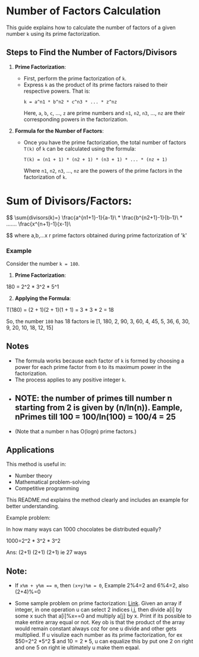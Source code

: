 

# Number of Factors Calculation

This guide explains how to calculate the number of factors of a given number `k` using its prime factorization.

## Steps to Find the Number of Factors/Divisors

1. **Prime Factorization**:
   - First, perform the prime factorization of `k`.
   - Express `k` as the product of its prime factors raised to their respective powers. That is:
     ```
     k = a^n1 * b^n2 * c^n3 * ... * z^nz
     ```
     Here, `a`, `b`, `c`, ..., `z` are prime numbers and `n1`, `n2`, `n3`, ..., `nz` are their corresponding powers in the factorization.

2. **Formula for the Number of Factors**:
   - Once you have the prime factorization, the total number of factors `T(k)` of `k` can be calculated using the formula:
     ```
     T(k) = (n1 + 1) * (n2 + 1) * (n3 + 1) * ... * (nz + 1)
     ```
     Where `n1`, `n2`, `n3`, ..., `nz` are the powers of the prime factors in the factorization of `k`.


# Sum of Divisors/Factors:
$$ 
\sum{divisors(k)=}
\frac{a^{n1+1}-1}{a-1}\ *
\frac{b^{n2+1}-1}{b-1}\ *
.......
\frac{x^{n+1}-1}{x-1}\ 

$$
where a,b,...x r prime factors obtained during prime factorization of 'k'
### Example

Consider the number `k = 180`.

1. **Prime Factorization**:

180 = 2^2 * 3^2 * 5^1

2. **Applying the Formula**:

T(180) = (2 + 1)(2 + 1)(1 + 1) = 3 * 3 * 2 = 18

So, the number `180` has 18 factors ie
[1, 180, 2, 90, 3, 60, 4, 45, 5, 36, 6, 30, 9, 20, 10, 18, 12, 15]


## Notes

- The formula works because each factor of `k` is formed by choosing a power for each prime factor from `0` to its maximum power in the factorization.
- The process applies to any positive integer `k`.
- ## NOTE:  the number of primes till number n starting from 2 is given by (n/ln(n)). Eample, nPrimes till 100 = 100/ln(100) = 100/4 = 25
-  (Note that a number
 n has O(logn) prime factors.)


## Applications

This method is useful in:
- Number theory
- Mathematical problem-solving
- Competitive programming

This README.md explains the method clearly and includes an example for better understanding.


Example problem:

In how many ways can 1000 chocolates be distributed equally? 

1000=2^2 * 3^2 * 3^2


Ans: (2+1) (2+1) (2+1) ie 27 ways


## Note:
- If ``x%m + y%m == m``, then ``(x+y)%m = 0``, Example 2%4=2 and 6%4=2, also (2+4)%=0

- Some sample problem on prime factorization: [Link](https://codeforces.com/problemset/problem/1881/D). Given an array if integer, in one operation u can select 2 indices i,j, then divide a[i] by some x such that a[i]%x==0 and multiply a[j] by x. Print if its possible to make entire array equal or not. Key ob is that the product of the array would remain constant always coz for one u divide and other gets multiplied. If u visulize each number as its prime factorization, for ex  $50=2^2 *5^2 $ and $10=2*5$, u can equalize this by put one 2 on right and one 5 on right ie ultimately u make them eqaal.

